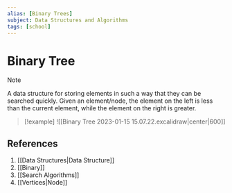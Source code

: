 ```yaml
---
alias: [Binary Trees]
subject: Data Structures and Algorithms
tags: [school]
---
```

# Binary Tree

>[!note]
> A data structure for storing elements in such a way that they can be searched quickly. Given an element/node, the element on the left is less than the current element, while the element on the right is greater.

> [!example]
> ![[Binary Tree 2023-01-15 15.07.22.excalidraw|center|600]]

## References
1. [[Data Structures|Data Structure]]
2. [[Binary]]
3. [[Search Algorithms]]
4. [[Vertices|Node]]